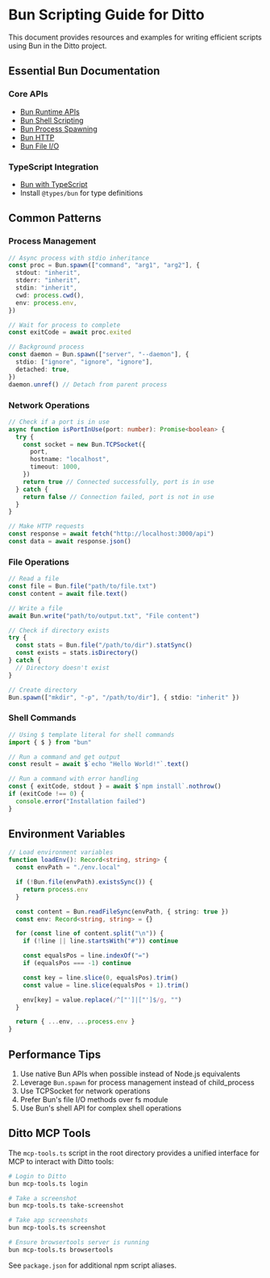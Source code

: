 # Bun Scripting Guide for Ditto

This document provides resources and examples for writing efficient scripts using Bun in the Ditto project.

## Essential Bun Documentation

### Core APIs

- [Bun Runtime APIs](https://bun.sh/docs/runtime/bun-apis.md)
- [Bun Shell Scripting](https://bun.sh/docs/runtime/shell.md)
- [Bun Process Spawning](https://bun.sh/docs/api/spawn.md)
- [Bun HTTP](https://bun.sh/docs/api/http.md)
- [Bun File I/O](https://bun.sh/docs/api/file-io.md)

### TypeScript Integration

- [Bun with TypeScript](https://bun.sh/docs/runtime/typescript.md)
- Install `@types/bun` for type definitions

## Common Patterns

### Process Management

```typescript
// Async process with stdio inheritance
const proc = Bun.spawn(["command", "arg1", "arg2"], {
  stdout: "inherit",
  stderr: "inherit",
  stdin: "inherit",
  cwd: process.cwd(),
  env: process.env,
})

// Wait for process to complete
const exitCode = await proc.exited

// Background process
const daemon = Bun.spawn(["server", "--daemon"], {
  stdio: ["ignore", "ignore", "ignore"],
  detached: true,
})
daemon.unref() // Detach from parent process
```

### Network Operations

```typescript
// Check if a port is in use
async function isPortInUse(port: number): Promise<boolean> {
  try {
    const socket = new Bun.TCPSocket({
      port,
      hostname: "localhost",
      timeout: 1000,
    })
    return true // Connected successfully, port is in use
  } catch {
    return false // Connection failed, port is not in use
  }
}

// Make HTTP requests
const response = await fetch("http://localhost:3000/api")
const data = await response.json()
```

### File Operations

```typescript
// Read a file
const file = Bun.file("path/to/file.txt")
const content = await file.text()

// Write a file
await Bun.write("path/to/output.txt", "File content")

// Check if directory exists
try {
  const stats = Bun.file("/path/to/dir").statSync()
  const exists = stats.isDirectory()
} catch {
  // Directory doesn't exist
}

// Create directory
Bun.spawn(["mkdir", "-p", "/path/to/dir"], { stdio: "inherit" })
```

### Shell Commands

```typescript
// Using $ template literal for shell commands
import { $ } from "bun"

// Run a command and get output
const result = await $`echo "Hello World!"`.text()

// Run a command with error handling
const { exitCode, stdout } = await $`npm install`.nothrow()
if (exitCode !== 0) {
  console.error("Installation failed")
}
```

## Environment Variables

```typescript
// Load environment variables
function loadEnv(): Record<string, string> {
  const envPath = "./env.local"

  if (!Bun.file(envPath).existsSync()) {
    return process.env
  }

  const content = Bun.readFileSync(envPath, { string: true })
  const env: Record<string, string> = {}

  for (const line of content.split("\n")) {
    if (!line || line.startsWith("#")) continue

    const equalsPos = line.indexOf("=")
    if (equalsPos === -1) continue

    const key = line.slice(0, equalsPos).trim()
    const value = line.slice(equalsPos + 1).trim()

    env[key] = value.replace(/^["']|["']$/g, "")
  }

  return { ...env, ...process.env }
}
```

## Performance Tips

1. Use native Bun APIs when possible instead of Node.js equivalents
2. Leverage `Bun.spawn` for process management instead of child_process
3. Use TCPSocket for network operations
4. Prefer Bun's file I/O methods over fs module
5. Use Bun's shell API for complex shell operations

## Ditto MCP Tools

The `mcp-tools.ts` script in the root directory provides a unified interface for MCP to interact with Ditto tools:

```bash
# Login to Ditto
bun mcp-tools.ts login

# Take a screenshot
bun mcp-tools.ts take-screenshot

# Take app screenshots
bun mcp-tools.ts screenshot

# Ensure browsertools server is running
bun mcp-tools.ts browsertools
```

See `package.json` for additional npm script aliases.
